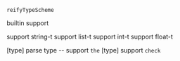 `reifyTypeScheme`

builtin support

support string-t
support list-t
support int-t
support float-t

[type] parse type -- support `the`
[type] support `check`
